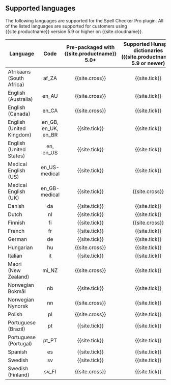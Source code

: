 ## Supported languages

The following languages are supported for the Spell Checker Pro plugin. All of the listed languages are supported for customers using {{site.productname}} version 5.9 or higher on {{site.cloudname}}.

| Language                                     |        Code         | Pre-packaged with<br/>{{site.productname}} 5.0+ | Supported Hunspell dictionaries<br/>({{site.productname}} 5.9 or newer) |
|----------------------------------------------|:-------------------:|:--------------------------------------------:|:---------------------------------------------------------------------:|
| Afrikaans (South Africa)                     |        af_ZA        |                {{site.cross}}                |                             {{site.tick}}                             |
| English (Australia)                          |        en_AU        |                {{site.cross}}                |                             {{site.tick}}                             |
| English (Canada)                             |        en_CA        |                {{site.cross}}                |                             {{site.tick}}                             |
| English (United Kingdom)                     | en_GB, en_UK, en_BR |                {{site.tick}}                 |                             {{site.tick}}                             |
| English (United States)                      |      en, en_US      |                {{site.tick}}                 |                             {{site.tick}}                             |
| Medical English (US)                         |    en_US-medical    |                {{site.tick}}                 |                             {{site.tick}}                             |
| Medical English (UK)                         |    en_GB-medical    |                {{site.tick}}                 |                            {{site.cross}}                             |
| Danish                                       |         da          |                {{site.tick}}                 |                             {{site.tick}}                             |
| Dutch                                        |         nl          |                {{site.tick}}                 |                             {{site.tick}}                             |
| Finnish                                      |         fi          |                {{site.tick}}                 |                            {{site.cross}}                             |
| French                                       |         fr          |                {{site.tick}}                 |                             {{site.tick}}                             |
| German                                       |         de          |                {{site.tick}}                 |                             {{site.tick}}                             |
| Hungarian                                    |         hu          |                {{site.cross}}                |                             {{site.tick}}                             |
| Italian                                      |         it          |                {{site.tick}}                 |                             {{site.tick}}                             |
| Maori (New Zealand)                          |        mi_NZ        |                {{site.cross}}                |                             {{site.tick}}                             |
| Norwegian Bokmål                             |         nb          |                {{site.tick}}                 |                             {{site.tick}}                             |
| Norwegian Nynorsk                            |         nn          |                {{site.cross}}                |                             {{site.tick}}                             |
| Polish                                       |         pl          |                {{site.cross}}                |                             {{site.tick}}                             |
| Portuguese (Brazil)                          |         pt          |                {{site.tick}}                 |                             {{site.tick}}                             |
| Portuguese (Portugal)                        |        pt_PT        |                {{site.tick}}                 |                             {{site.tick}}                             |
| Spanish                                      |         es          |                {{site.tick}}                 |                             {{site.tick}}                             |
| Swedish                                      |         sv          |                {{site.tick}}                 |                             {{site.tick}}                             |
| Swedish (Finland)                            |        sv_FI        |                {{site.cross}}                |                             {{site.tick}}                             |
